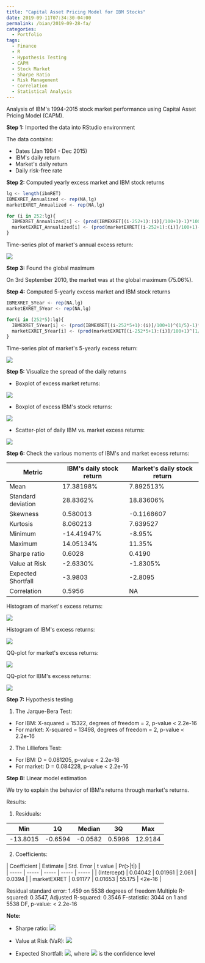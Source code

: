```yaml
---
title: "Capital Asset Pricing Model for IBM Stocks"
date: 2019-09-11T07:34:30-04:00
permalink: /bian/2019-09-28-fa/
categories:
  - Portfolio
tags:
  - Finance
  - R
  - Hypothesis Testing
  - CAPM
  - Stock Market
  - Sharpe Ratio
  - Risk Management
  - Correlation
  - Statistical Analysis
---
```

Analysis of IBM's 1994-2015 stock market performance using Capital Asset Pricing Model (CAPM).

**Step 1:** Imported the data into RStudio environment

The data contains:
- Dates (Jan 1994 - Dec 2015)
- IBM's daily return
- Market's daily return
- Daily risk-free rate

**Step 2:** Computed yearly excess market and IBM stock returns
```javascript
lg <- length(ibmRET)
IBMEXRET_Annualized <- rep(NA,lg)
marketEXRET_Annualized <- rep(NA,lg)

for (i in 252:lg){
  IBMEXRET_Annualized[i] <- (prod(IBMEXRET[(i-252+1):(i)]/100+1)-1)*100 # Daily excess IBM returns
  marketEXRET_Annualized[i] <- (prod(marketEXRET[(i-252+1):(i)]/100+1)-1)*100 # Daily excess Market Returns
} 
```
Time-series plot of market's annual excess return:

<img src="/assets/images/financial-analytics/Case1_marketEXRET_Annualized.jpeg?raw=true"/>

**Step 3:** Found the global maximum

On 3rd September 2010, the market was at the global maximum (75.06%).

**Step 4:** Computed 5-yearly excess market and IBM stock returns
```javascript
IBMEXRET_5Year <- rep(NA,lg)
marketEXRET_5Year <- rep(NA,lg)

for(i in (252*5):lg){
  IBMEXRET_5Year[i] <- (prod(IBMEXRET[(i-252*5+1):(i)]/100+1)^(1/5)-1)*100 # Five-year IBM excess returns
  marketEXRET_5Year[i] <- (prod(marketEXRET[(i-252*5+1):(i)]/100+1)^(1/5)-1)*100 # Five-year Market excess returns
}
```
Time-series plot of market's 5-yearly excess return:

<img src="/assets/images/financial-analytics/Case1_marketEXRET_5Year.jpeg?raw=true"/>

**Step 5:** Visualize the spread of the daily returns

- Boxplot of excess market returns:

<img src="/assets/images/financial-analytics/Daily_Market_Excess_Returns_Percentage_Boxplot.jpeg?raw=true"/>

- Boxplot of excess IBM's stock returns:

<img src="/assets/images/financial-analytics/Daily_IBM_Excess_Returns_Percentage_Boxplot.jpeg?raw=true"/>

- Scatter-plot of daily IBM vs. market excess returns:

<img src="/assets/images/financial-analytics/Scatter_Plots_Stock_Returns.jpeg?raw=true"/>

**Step 6:** Check the various moments of IBM's and market excess returns:

| Metric | IBM's daily stock return | Market's daily stock return |
| --------------- | --------------- | --------------- |
| Mean | 17.38198% | 7.892513% |
| Standard deviation | 28.8362% | 18.83606% |
| Skewness | 0.580013 | -0.1168607 |
| Kurtosis | 8.060213 | 7.639527 |
| Minimum | -14.41947% | -8.95% |
| Maximum | 14.05134% | 11.35% |
| Sharpe ratio | 0.6028 | 0.4190 |
| Value at Risk | -2.6330% | -1.8305% |
| Expected Shortfall | -3.9803 | -2.8095 |
| Correlation | 0.5956 | NA |

Histogram of market's excess returns:

<img src="/assets/images/financial-analytics/Case1_histmarketEXERT.jpeg?raw=true"/>

Histogram of IBM's excess returns:

<img src="/assets/images/financial-analytics/Case1_histIBMEXRET.jpeg?raw=true"/>

QQ-plot for market's excess returns:

<img src="/assets/images/financial-analytics/Case1_QQmarketEXRET.jpeg?raw=true"/>

QQ-plot for IBM's excess returns:

<img src="/assets/images/financial-analytics/Case1_QQIBMEXRET.jpeg?raw=true"/>

**Step 7:** Hypothesis testing

1. The Jarque-Bera Test:
  - For IBM: X-squared = 15322, degrees of freedom = 2, p-value < 2.2e-16
  - For market: X-squared = 13498, degrees of freedom = 2, p-value < 2.2e-16

2. The Lilliefors Test:
  - For IBM: D = 0.081205, p-value < 2.2e-16
  - For market: D = 0.084228, p-value < 2.2e-16
  
**Step 8:** Linear model estimation

We try to explain the behavior of IBM's returns through market's returns.

Results:
1. Residuals:

| Min | 1Q | Median | 3Q | Max |
| ----- | ----- | ----- | ----- | ----- | 
| -13.8015 | -0.6594 | -0.0582 | 0.5996 | 12.9184 | 

2. Coefficients:

| Coefficient | Estimate | Std. Error | t value | Pr(>|t|) |  
| ----- | ----- | ----- | ----- | ----- |
| (Intercept) | 0.04042 | 0.01961 | 2.061 | 0.0394 |
| marketEXRET | 0.91177 | 0.01653 | 55.175 | <2e-16 |


Residual standard error: 1.459 on 5538 degrees of freedom
Multiple R-squared:  0.3547,	Adjusted R-squared:  0.3546 
F-statistic:  3044 on 1 and 5538 DF,  p-value: < 2.2e-16

**Note:**

- Sharpe ratio: <img src="https://latex.codecogs.com/gif.latex?S_a=\frac{E[R_a-R_b]}{\sigma_a}=\frac{E[R_a-R_b]}{\sqrt{\mathrm{var}[R_a-R_b]}}"/>

- Value at Risk (VaR): <img src="https://latex.codecogs.com/gif.latex?VaR_{\alpha}(X)=-\inf\{x{\in}{\mathbb{R}}:F_{X}(x)>{\alpha}\}=F_{Y}^{-1}(1-\alpha)"/>

- Expected Shortfall: <img src="https://latex.codecogs.com/gif.latex?ES_a=-\frac{1}{\alpha}\int_{0}^{\alpha}VaR_{\gamma}(X)\,d\gamma=-\frac{1}{\alpha}\left(E[X1_{(X{\leq{x_{\alpha}}})}]+x_{\alpha}(\alpha-P[X{\leq{x_{\alpha}}}])\right)"/>, where <img src="https://latex.codecogs.com/gif.latex?\alpha"/> is the confidence level

